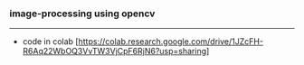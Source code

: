 ### image-processing using opencv

---
* code  in colab [https://colab.research.google.com/drive/1JZcFH-R6Aq22WbOQ3VvTW3VjCpF6RjN6?usp=sharing]
